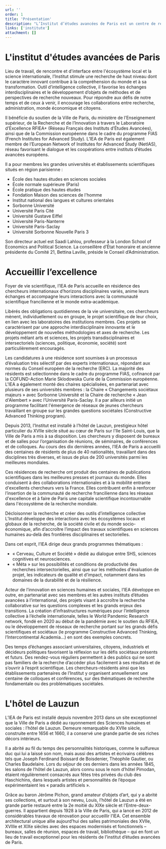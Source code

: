 ```yaml
---
url: ''
order: 1
title: 'Présentation' 
description: "L’Institut d’études avancées de Paris est un centre de recherche en sciences humaines et sociales, humanités et (neuro)sciences cognitives, partenaire des principaux établissements parisiens et franciliens d’enseignement supérieur et de recherche."
links: ['institute']
attachment: []
---
```

# L'institut d'études avancées de Paris
Lieu de travail, de rencontre et d'interface entre l'écosystème local et la science internationale, l’Institut stimule une recherche de haut niveau dont le caractère innovant contribue à la compréhension du monde et à sa transformation. Outil d’intelligence collective, il favorise les échanges interdisciplinaires et le développement d’objets de méthodes et de perspectives de recherche nouveaux. Pour répondre aux défis de notre temps et de ceux à venir, il encourage les collaborations entre recherche, administration, monde économique et citoyens.

Il bénéficie du soutien de la Ville de Paris, du ministère de l’Enseignement supérieur, de la Recherche et de l’Innovation à travers le Laboratoire d’Excellence RFIEA+ (Réseau Français des Instituts d’Études Avancées), ainsi que de la Commission européenne dans le cadre du programme FIAS (French Institutes for Advanced Study). L’IEA de Paris est également membre de l’European Network of Institutes for Advanced Study (NetIAS), réseau favorisant le dialogue et les coopérations entre instituts d’études avancées européens.

Il a pour membres les grandes universités et établissements scientifiques situés en région parisienne :

- École des hautes études en sciences sociales
- École normale supérieure (Paris)
- École pratique des hautes études
- Fondation Maison des sciences de l'homme
- Institut national des langues et cultures orientales
- Sorbonne Université
- Université Paris Cité
- Université Gustave Eiffel
- Université Paris-Nanterre
- Université Paris-Saclay
- Université Sorbonne Nouvelle Paris 3

Son directeur actuel est Saadi Lahlou, professeur à la London School of Economics and Political Science. La conseillère d’État honoraire et ancienne présidente du Comité 21, Bettina Laville, préside le Conseil d’Administration.

# Accueillir l’excellence
Foyer de vie scientifique, l’IEA de Paris accueille en résidence des chercheurs internationaux d’horizons disciplinaires variés, anime leurs échanges et accompagne leurs interactions avec la communauté scientifique francilienne et le monde extra-académique.

Libérés des obligations quotidiennes de la vie universitaire, ces chercheurs mènent, individuellement ou en groupe, le projet scientifique de leur choix, en lien avec les laboratoires des institutions membres. Ces projets se caractérisent par une approche interdisciplinaire innovante et le développement de nouvelles méthodologies et axes de recherche. Les projets mêlant arts et sciences, les projets transdisciplinaires et intersectoriels (sciences, politique, économie, société) sont particulièrement encouragés.

Les candidatures à une résidence sont soumises à un processus d’évaluation très sélectif par des experts internationaux, répondant aux normes du Conseil européen de la recherche (ERC). La majorité des résidents est sélectionnée dans le cadre du programme FIAS, cofinancé par la COFUND-Action Marie Sklodowska Curie de la Commission européenne. L'IEA a également monté des chaires spécialisées, en partenariat avec plusieurs de ses universités membres : la Chaire « Changements sociétaux majeurs » avec Sorbonne Université et la Chaire de recherche « Jean d'Alembert » avec l’Université Paris-Saclay. Il a par ailleurs initié un programme facilitant l'émergence de réseaux de jeunes chercheurs travaillant en groupe sur les grandes questions sociétales (Constructive Advanced Thinking program).

Depuis 2013, l’Institut est installé à l’hôtel de Lauzun, prestigieux hôtel particulier du XVIIe siècle situé au cœur de Paris sur l'Ile Saint-Louis, que la Ville de Paris a mis à sa disposition. Les chercheurs y disposent de bureaux et de salles pour l’organisation de réunions, de séminaires, de conférences et de colloques.
Au cours des dix dernières années, l’IEA de Paris a accueilli des centaines de résidents de plus de 40 nationalités, travaillant dans des disciplines très diverses, et issus de plus de 200 universités parmi les meilleures mondiales.

Ces résidences de recherche ont produit des centaines de publications scientifiques dans les meilleures presses et journaux du monde. Elles conduisent à des collaborations internationales et à la mobilité entrante d'excellents chercheurs vers la France. Elles contribuent enfin à renforcer l’insertion de la communauté de recherche francilienne dans les réseaux d'excellence et à faire de Paris une capitale scientifique incontournable dans l'écosystème de la recherche mondiale.

Décloisonner la recherche et créer des outils d’intelligence collective
L’Institut développe des interactions avec les écosystèmes locaux et globaux de la recherche, de la société civile et du monde socio-économique, afin d’accroître l’impact des travaux scientifiques en sciences humaines au-delà des frontières disciplinaires et sectorielles.

Dans cet esprit, l’IEA dirige deux grands programmes thématiques :
- « Cerveau, Culture et Société » dédié au dialogue entre SHS, sciences cognitives et neurosciences.
- « Méta » sur les possibilités et conditions de productivité des recherches intersectorielles, ainsi que sur les méthodes d'évaluation de projet, les indicateurs de qualité et d’impact, notamment dans les domaines de la durabilité et de la résilience.

Acteur de l’innovation en sciences humaines et sociales, l’IEA développe en outre, en partenariat avec ses membres et les autres instituts d’études avancées à l’international, des projets visant à accroître la recherche collaborative sur les questions complexes et les grands enjeux des transitions. La création d’infrastructures numériques pour l’intelligence collective à l’échelle internationale, telles le World Pandemic Research network, fondé en 2020 au début de la pandémie avec le soutien du RFIEA, ou le développement de réseaux de recherche portant sur les grands défis scientifiques et sociétaux (le programme Constructive Advanced Thinking, l’Intercontinental Academia…) en sont des exemples concrets.

Des temps d’échanges associant universitaires, citoyens, industriels et décideurs politiques favorisent la réflexion sur les défis sociétaux présents et futurs. Des rendez-vous réguliers permettent à des publics qui ne sont pas familiers de la recherche d’accéder plus facilement à ses résultats et de s’ouvrir à l’esprit scientifique. Les chercheurs-résidents ainsi que les établissements partenaires de l’Institut y organisent annuellement une centaine de colloques et conférences, sur des thématiques de recherche fondamentale ou des problématiques sociétales.

# L'hôtel de Lauzun
L’IEA de Paris est installé depuis novembre 2013 dans un site exceptionnel que la Ville de Paris a dédié au rayonnement des Sciences humaines et sociales : l’hôtel de Lauzun. Demeure remarquable du XVIIe siècle, construite entre 1656 et 1660, il a conservé une grande partie de ses riches décors intérieurs.

Il a abrité au fil du temps des personnalités historiques, comme le sulfureux duc qui lui a laissé son nom, mais aussi des artistes et écrivains célèbres tels que Joseph Ferdinand Boissard de Boisdenier, Théophile Gautier, ou Charles Baudelaire. Lors du séjour de ces derniers dans les années 1845, les salons de l’hôtel de Lauzun, alors connu sous le nom d’hôtel Pimodan, étaient régulièrement consacrés aux fêtes très privées du club des Haschichins, dans lesquels artistes et personnalités de l’époque expérimentaient les « paradis artificiels ». 

Grâce au baron Jérôme Pichon, grand amateur d’objets d’art, qui y a abrité ses collections, et surtout à son neveu, Louis, l’hôtel de Lauzun a été en grande partie restauré entre la 2e moitié du XIXe siècle et l’Entre-deux-guerres. Il appartient depuis 1928 à la Ville de Paris, qui a lancé en 2012 de considérables travaux de rénovation pour accueillir l’IEA. Cet ensemble architectural unique allie aujourd’hui des salles patrimoniales des XVIIe, XVIIIe et XIXe siècles avec des espaces modernisés et fonctionnels – bureaux, salles de réunion, espaces de travail, bibliothèque – qui en font un lieu de travail exceptionnel pour les résidents de l’institut d’études avancées de Paris.